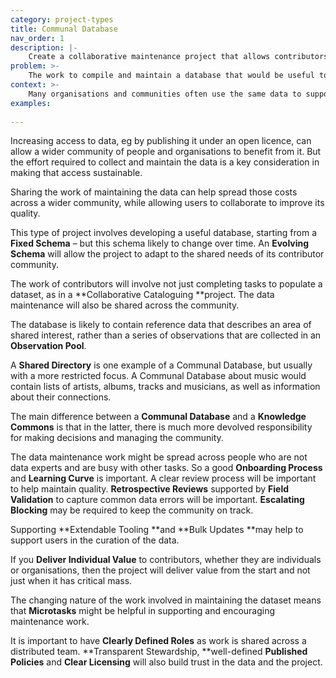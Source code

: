 ```yaml
---
category: project-types
title: Communal Database
nav_order: 1
description: |-
    Create a collaborative maintenance project that allows contributors to work together to maintain a database that is valuable to them all.
problem: >-
    The work to compile and maintain a database that would be useful to a community of organisation is costly and time-intensive
context: >-
    Many organisations and communities often use the same data to support their products, services and interests. Collecting and maintaining the data can be expensive and work might be duplicated across organisations and communities.
examples:
    
---
```


Increasing access to data, eg by publishing it under an open licence, can allow a wider community of people and organisations to benefit from it. But the effort required to collect and maintain the data is a key consideration in making that access sustainable.

Sharing the work of maintaining the data can help spread those costs across a wider community, while allowing users to collaborate to improve its quality.

This type of project involves developing a useful database, starting from a **Fixed Schema** – but this schema likely to change over time. An **Evolving Schema** will allow the project to adapt to the shared needs of its contributor community.

The work of contributors will involve not just completing tasks to populate a dataset, as in a **Collaborative Cataloguing **project. The data maintenance will also be shared across the community.

The database is likely to contain reference data that describes an area of shared interest, rather than a series of observations that are collected in an **Observation Pool**.

A **Shared Directory** is one example of a Communal Database, but usually with a more restricted focus. A Communal Database about music would contain lists of artists, albums, tracks and musicians, as well as information about their connections.

The main difference between a **Communal Database** and a **Knowledge Commons** is that in the latter, there is much more devolved responsibility for making decisions and managing the community.

The data maintenance work might be spread across people who are not data experts and are busy with other tasks. So a good **Onboarding Process** and **Learning Curve** is important. A clear review process will be important to help maintain quality. **Retrospective Reviews** supported by **Field Validation** to capture common data errors will be important. **Escalating Blocking** may be required to keep the community on track.

Supporting **Extendable Tooling **and **Bulk Updates **may help to support users in the curation of the data.

If you **Deliver Individual Value** to contributors, whether they are individuals or organisations, then the project will deliver value from the start and not just when it has critical mass.

The changing nature of the work involved in maintaining the dataset means that **Microtasks** might be helpful in supporting and encouraging maintenance work.

It is important to have **Clearly Defined Roles** as work is shared across a distributed team. **Transparent Stewardship, **well-defined **Published Policies** and **Clear Licensing** will also build trust in the data and the project.
